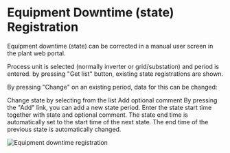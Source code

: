 # Equipment Downtime (state) Registration

Equipment downtime (state) can be corrected in a manual user screen in the plant web portal.

Process unit is selected (normally inverter or grid/substation) and period is entered. by pressing "Get list" button, existing state registrations are shown.

By pressing "Change" on an existing period, data for this can be changed:

Change state by selecting from the list
Add optional comment
By pressing the "Add" link, you can add a new state period. Enter the state start time together with state and optional comment. The state end time is automatically set to the start time of the next state. The end time of the previous state is automatically changed.

![Equipment downtime registration](../img/equipment%20downtime%20correction.png)